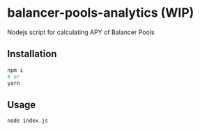 # balancer-pools-analytics (WIP)

Nodejs script for calculating APY of Balancer Pools

## Installation

```sh
npm i
# or
yarn
```

## Usage

```sh
node index.js
```
